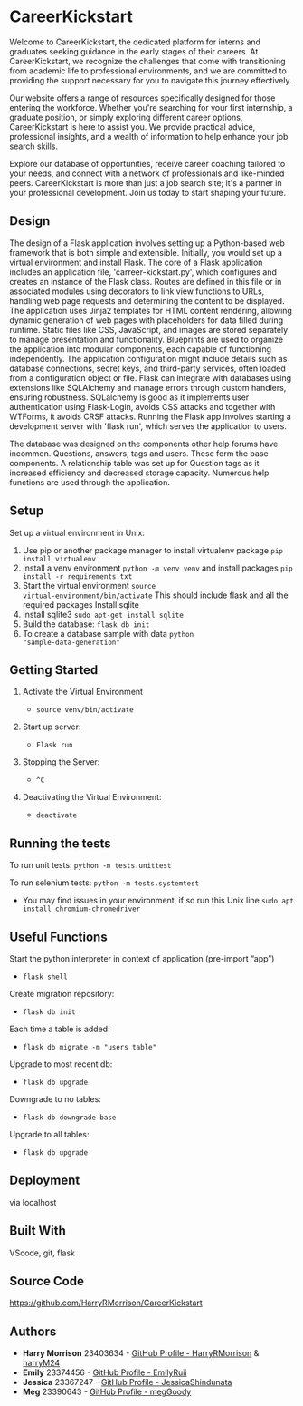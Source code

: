 # CareerKickstart
Welcome to CareerKickstart, the dedicated platform for interns and graduates seeking guidance in the early stages of their careers. At CareerKickstart, we recognize the challenges that come with transitioning from academic life to professional environments, and we are committed to providing the support necessary for you to navigate this journey effectively.

Our website offers a range of resources specifically designed for those entering the workforce. Whether you're searching for your first internship, a graduate position, or simply exploring different career options, CareerKickstart is here to assist you. We provide practical advice, professional insights, and a wealth of information to help enhance your job search skills.

Explore our database of opportunities, receive career coaching tailored to your needs, and connect with a network of professionals and like-minded peers. CareerKickstart is more than just a job search site; it's a partner in your professional development. Join us today to start shaping your future.

## Design
The design of a Flask application involves setting up a Python-based web framework that is both simple and extensible. Initially, you would set up a virtual environment and install Flask. The core of a Flask application includes an application file, 'carreer-kickstart.py', which configures and creates an instance of the Flask class. Routes are defined in this file or in associated modules using decorators to link view functions to URLs, handling web page requests and determining the content to be displayed. The application uses Jinja2 templates for HTML content rendering, allowing dynamic generation of web pages with placeholders for data filled during runtime. Static files like CSS, JavaScript, and images are stored separately to manage presentation and functionality. Blueprints are used to organize the application into modular components, each capable of functioning independently. The application configuration might include details such as database connections, secret keys, and third-party services, often loaded from a configuration object or file. Flask can integrate with databases using extensions like SQLAlchemy and manage errors through custom handlers, ensuring robustness. SQLalchemy is good as it implements user authentication using Flask-Login, avoids CSS attacks and together with WTForms, it avoids CRSF attacks. Running the Flask app involves starting a development server with 'flask run', which serves the application to users.

The database was designed on the components other help forums have incommon. Questions, answers, tags and users. These form the base components. A relationship table was set up for Question tags as it increased efficiency and decreased storage capacity. Numerous help functions are used through the application.

## Setup
Set up a virtual environment in Unix:
1. Use pip or another package manager to install virtualenv package <code>pip install virtualenv</code>
3. Install a venv environment <code>python -m venv venv</code> and install packages <code>pip install -r requirements.txt</code>
2. Start the virtual environment <code>source virtual-environment/bin/activate</code> This should include flask and all the required packages
Install sqlite
4. Install sqlite3 <code>sudo apt-get install sqlite</code>
5. Build the database: <code>flask db init</code>
6. To create a database sample with data <code>python "sample-data-generation"</code>

## Getting Started
1. Activate the Virtual Environment
    - <code>source venv/bin/activate</code>

2. Start up server:
    - <code>Flask run</code>

3. Stopping the Server:
    - <code>^C</code>

4. Deactivating the Virtual Environment:
    - <code>deactivate</code>

## Running the tests
To run unit tests: <code>python -m tests.unittest</code>

To run selenium tests: <code>python -m tests.systemtest</code>
- You may find issues in your environment, if so run this Unix line <code>sudo apt install chromium-chromedriver</code>

## Useful Functions
Start the python interpreter in context of application (pre-import “app”)
- <code>flask shell</code>

Create migration repository:
- <code>flask db init</code>

Each time a table is added:
- <code>flask db migrate -m "users table"</code>

Upgrade to most recent db:
- <code>flask db upgrade</code>

Downgrade to no tables:
- <code>flask db downgrade base</code>

Upgrade to all tables:
- <code>flask db upgrade</code>

## Deployment
via localhost

## Built With
VScode, git, flask

## Source Code
https://github.com/HarryRMorrison/CareerKickstart

## Authors

* **Harry Morrison** 23403634 - [GitHub Profile - HarryRMorrison](https://github.com/HarryRMorrison) & [harryM24](https://github.com/harryM24)
* **Emily** 23374456 - [GitHub Profile - EmilyRuii](https://github.com/EmilyRuii)
* **Jessica** 23367247 - [GitHub Profile - JessicaShindunata](https://github.com/JessicaShindunata)
* **Meg** 23390643 - [GitHub Profile - megGoody](https://github.com/megGoody)

